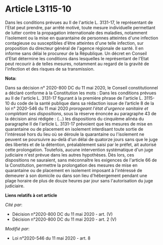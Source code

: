 # Article L3115-10

Dans les conditions prévues au II de l'article L. 3131-17, le représentant de l'Etat peut prendre, par arrêté motivé, toute
mesure individuelle permettant de lutter contre la propagation internationale des maladies, notamment l'isolement ou la mise
en quarantaine de personnes atteintes d'une infection contagieuse ou susceptibles d'être atteintes d'une telle infection, sur
proposition du directeur général de l'agence régionale de santé. Il en informe sans délai le procureur de la République. Un
décret en Conseil d'Etat détermine les conditions dans lesquelles le représentant de l'Etat peut recourir à de telles
mesures, notamment au regard de la gravité de l'infection et des risques de sa transmission.

**Nota:**

Dans sa décision n° 2020-800 DC du 11 mai 2020, le Conseil constitutionnel a déclaré conforme à la Constitution les mots :
Dans les conditions prévues au II de l'article L. 3131-17 figurant à la première phrase de l'article L. 3115-10 du code de la
santé publique dans sa rédaction issue de l’article 8 de la loi n° 2020-546 du 11 mai 2020 
  _prorogeant l'état d'urgence sanitaire et complétant ses dispositions_, sous la réserve énoncée au paragraphe 43 de la
décision ainsi rédigée : (…) les dispositions du cinquième alinéa du paragraphe II de l'article L. 3131-17 prévoient que les
mesures de mise en quarantaine ou de placement en isolement interdisant toute sortie de l'intéressé hors du lieu où se
déroule la quarantaine ou l'isolement ne peuvent se poursuivre au-delà d'un délai de quatorze jours sans que le juge des
libertés et de la détention, préalablement saisi par le préfet, ait autorisé cette prolongation. Toutefois, aucune
intervention systématique d'un juge judiciaire n'est prévue dans les autres hypothèses. Dès lors, ces dispositions ne
sauraient, sans méconnaître les exigences de l'article 66 de la Constitution, permettre la prolongation des mesures de mise
en quarantaine ou de placement en isolement imposant à l'intéressé de demeurer à son domicile ou dans son lieu d'hébergement
pendant une plage horaire de plus de douze heures par jour sans l'autorisation du juge judiciaire.

**Liens relatifs à cet article**

_Cité par_:

  - Décision n°2020-800 DC du 11 mai 2020 - art. (V)
  - Décision n°2020-800 DC du 11 mai 2020 - art. 2 (V)

_Modifié par_:

  - Loi n°2020-546 du 11 mai 2020 - art. 8
